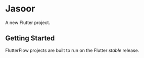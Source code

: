 # Jasoor

A new Flutter project.

## Getting Started

FlutterFlow projects are built to run on the Flutter _stable_ release.

